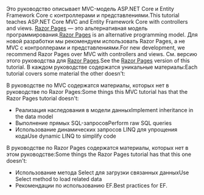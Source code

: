 <span data-ttu-id="3b3f4-101">Это руководство описывает MVC-модель ASP.NET Core и Entity Framework Core с контроллерами и представлениями.</span><span class="sxs-lookup"><span data-stu-id="3b3f4-101">This tutorial teaches ASP.NET Core MVC and Entity Framework Core with controllers and views.</span></span> <span data-ttu-id="3b3f4-102">[Razor Pages](xref:razor-pages/index) — это альтернативная модель программирования.</span><span class="sxs-lookup"><span data-stu-id="3b3f4-102">[Razor Pages](xref:razor-pages/index) is an alternative programming model.</span></span> <span data-ttu-id="3b3f4-103">Для новой разработки мы рекомендуем использовать Razor Pages, а не MVC с контроллерами и представлениями.</span><span class="sxs-lookup"><span data-stu-id="3b3f4-103">For new development, we recommend Razor Pages over MVC with controllers and views.</span></span> <span data-ttu-id="3b3f4-104">См. версию этого руководства для [Razor Pages](xref:data/ef-rp/intro).</span><span class="sxs-lookup"><span data-stu-id="3b3f4-104">See the [Razor Pages](xref:data/ef-rp/intro) version of this tutorial.</span></span> <span data-ttu-id="3b3f4-105">В каждом руководстве содержатся уникальные материалы:</span><span class="sxs-lookup"><span data-stu-id="3b3f4-105">Each tutorial covers some material the other doesn't:</span></span>

<span data-ttu-id="3b3f4-106">В руководстве по MVC содержатся материалы, которых нет в руководстве по Razor Pages:</span><span class="sxs-lookup"><span data-stu-id="3b3f4-106">Some things this MVC tutorial has that the Razor Pages tutorial doesn't:</span></span>

* <span data-ttu-id="3b3f4-107">Реализация наследования в модели данных</span><span class="sxs-lookup"><span data-stu-id="3b3f4-107">Implement inheritance in the data model</span></span>
* <span data-ttu-id="3b3f4-108">Выполнение прямых SQL-запросов</span><span class="sxs-lookup"><span data-stu-id="3b3f4-108">Perform raw SQL queries</span></span>
* <span data-ttu-id="3b3f4-109">Использование динамических запросов LINQ для упрощения кода</span><span class="sxs-lookup"><span data-stu-id="3b3f4-109">Use dynamic LINQ to simplify code</span></span>

<span data-ttu-id="3b3f4-110">В руководстве по Razor Pages содержатся материалы, которых нет в этом руководстве:</span><span class="sxs-lookup"><span data-stu-id="3b3f4-110">Some things the Razor Pages tutorial has that this one doesn't:</span></span>

* <span data-ttu-id="3b3f4-111">Использование метода Select для загрузки связанных данных</span><span class="sxs-lookup"><span data-stu-id="3b3f4-111">Use Select method to load related data</span></span>
* <span data-ttu-id="3b3f4-112">Рекомендации по использованию EF.</span><span class="sxs-lookup"><span data-stu-id="3b3f4-112">Best practices for EF.</span></span>